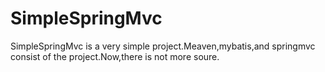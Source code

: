 # SimpleSpringMvc
SimpleSpringMvc is a very simple project.Meaven,mybatis,and springmvc consist of the project.Now,there is not more soure.
